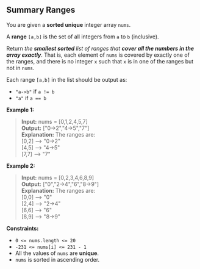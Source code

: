 ## Summary Ranges

You are given a  **sorted unique**  integer array  `nums`.

A  **range**  `[a,b]`  is the set of all integers from  `a`  to  `b`  (inclusive).

Return  _the  **smallest sorted**  list of ranges that  **cover all the numbers in the array exactly**_. That is, each element of  `nums`  is covered by exactly one of the ranges, and there is no integer  `x`  such that  `x`  is in one of the ranges but not in  `nums`.

Each range  `[a,b]`  in the list should be output as:

-   `"a->b"`  if  `a != b`
-   `"a"`  if  `a == b`

**Example 1:**

>**Input:** nums = [0,1,2,4,5,7]<br>
**Output:** ["0->2","4->5","7"]<br>
**Explanation:** The ranges are:<br>
[0,2] --> "0->2"<br>
[4,5] --> "4->5"<br>
[7,7] --> "7"<br>

**Example 2:**

>**Input:** nums = [0,2,3,4,6,8,9]<br>
**Output:** ["0","2->4","6","8->9"]<br>
**Explanation:** The ranges are:<br>
[0,0] --> "0"<br>
[2,4] --> "2->4"<br>
[6,6] --> "6"<br>
[8,9] --> "8->9"<br>

**Constraints:**

-   `0 <= nums.length <= 20`
-   `-231 <= nums[i] <= 231 - 1`
-   All the values of  `nums`  are  **unique**.
-   `nums`  is sorted in ascending order.
